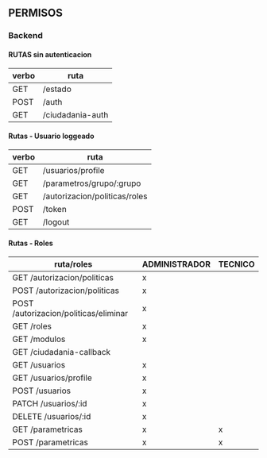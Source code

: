 ## PERMISOS
### Backend

#### RUTAS sin autenticacion
|verbo|ruta|
|-|-|
|GET|/estado|
|POST|/auth|
|GET|/ciudadania-auth|

#### Rutas - Usuario loggeado
|verbo|ruta|
|-|-|
|GET|/usuarios/profile|
|GET|/parametros/grupo/:grupo|
|GET|/autorizacion/politicas/roles|
|POST|/token|
|GET|/logout|

#### Rutas - Roles
|ruta/roles|ADMINISTRADOR|TECNICO|
|-|-|-|
|GET /autorizacion/politicas|x||
|POST /autorizacion/politicas|x||
|POST /autorizacion/politicas/eliminar|x||
|GET /roles|x||
|GET /modulos|x||
|GET /ciudadania-callback|||
|GET /usuarios|x||
|GET /usuarios/profile|x||
|POST /usuarios|x||
|PATCH /usuarios/:id|x||
|DELETE /usuarios/:id|x||
|GET /parametricas|x|x|
|POST /parametricas|x|x|